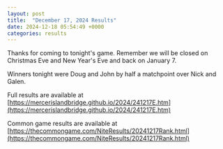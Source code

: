 ```yaml
---
layout: post
title:  "December 17, 2024 Results"
date: 2024-12-18 05:54:49 +0000
categories: results
---
```

Thanks for coming to tonight's game. Remember we will be closed on Christmas Eve and New Year's Eve and back on January 7.

Winners tonight were Doug and John by half a matchpoint over Nick and Galen.

Full results are available at [https://mercerislandbridge.github.io/2024/241217E.htm](https://mercerislandbridge.github.io/2024/241217E.htm)

Common game results are available at [https://thecommongame.com/NiteResults/20241217Rank.html](https://thecommongame.com/NiteResults/20241217Rank.html)
